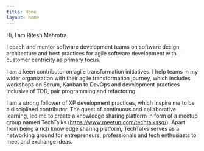 ```yaml
---
title: Home
layout: home
---
```


Hi, I am Ritesh Mehrotra.

I coach and mentor software development teams on software design, architecture and best practices for agile software development with customer centricity as primary focus.

I am a keen contributor on agile transformation initiatives. I help teams in my wider organization with their agile transformation journey, which includes workshops on Scrum, Kanban to DevOps and development practices inclusive of TDD, pair programming and refactoring.

I am a strong follower of XP development practices, which inspire me to be a disciplined contributor. The quest of continuous and collaborative learning, led me to create a knowledge sharing platform in form of a meetup group named TechTalks (https://www.meetup.com/techtalkssg/). Apart from being a rich knowledge sharing platform, TechTalks serves as a networking ground for entrepreneurs, professionals and tech enthusiasts to meet and exchange ideas.

